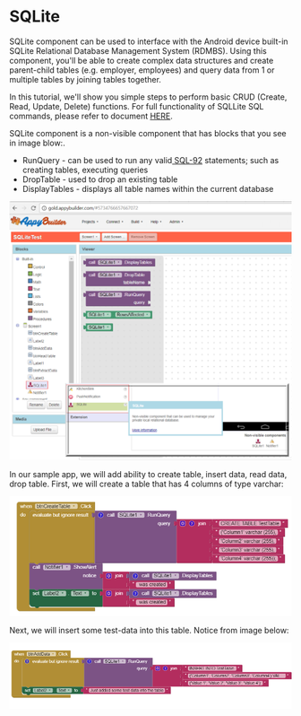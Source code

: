 # SQLite

SQLite component can be used to interface with the Android device built-in SQLite Relational Database Management System \(RDMBS\). Using this component, you'll be able to create complex data structures and create parent-child tables \(e.g. employer, employees\) and query data from 1 or multiple tables by joining tables together.

In this tutorial, we'll show you simple steps to perform basic CRUD \(Create, Read, Update, Delete\) functions. For full functionality of SQLLite SQL commands, please refer to document [HERE](https://sqlite.org/lang.html).

SQLite component is a non-visible component that has blocks that you see in image blow:.

* RunQuery - can be used to run any valid[ SQL-92](https://en.wikipedia.org/wiki/SQL-92) statements; such as creating tables, executing queries
* DropTable - used to drop an existing table
* DisplayTables - displays all table names within the current database

![](/assets/book-sqlite1.png)

In our sample app, we will add ability to create table, insert data, read data, drop table. First, we will create a table that has 4 columns of type varchar:

![](/assets/book-sqlite3.png)

Next, we will insert some test-data into this table. Notice from image below:

![](/assets/book-sqlite4.png)





